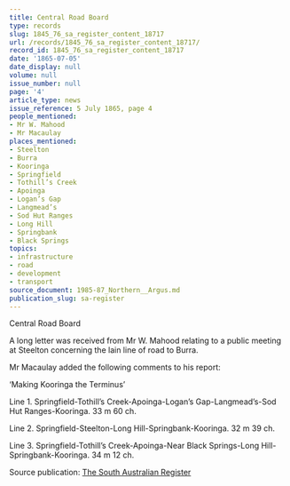 ```yaml
---
title: Central Road Board
type: records
slug: 1845_76_sa_register_content_18717
url: /records/1845_76_sa_register_content_18717/
record_id: 1845_76_sa_register_content_18717
date: '1865-07-05'
date_display: null
volume: null
issue_number: null
page: '4'
article_type: news
issue_reference: 5 July 1865, page 4
people_mentioned:
- Mr W. Mahood
- Mr Macaulay
places_mentioned:
- Steelton
- Burra
- Kooringa
- Springfield
- Tothill’s Creek
- Apoinga
- Logan’s Gap
- Langmead’s
- Sod Hut Ranges
- Long Hill
- Springbank
- Black Springs
topics:
- infrastructure
- road
- development
- transport
source_document: 1985-87_Northern__Argus.md
publication_slug: sa-register
---
```


Central Road Board

A long letter was received from Mr W. Mahood relating to a public meeting at Steelton concerning the lain line of road to Burra.

Mr Macaulay added the following comments to his report:

‘Making Kooringa the Terminus’

Line 1.	Springfield-Tothill’s Creek-Apoinga-Logan’s Gap-Langmead’s-Sod Hut Ranges-Kooringa.  33 m 60 ch.

Line 2.	Springfield-Steelton-Long Hill-Springbank-Kooringa.  32 m 39 ch.

Line 3.	Springfield-Tothill’s Creek-Apoinga-Near Black Springs-Long Hill-Springbank-Kooringa.  34 m 12 ch.

Source publication: [The South Australian Register](/publications/sa-register/)
